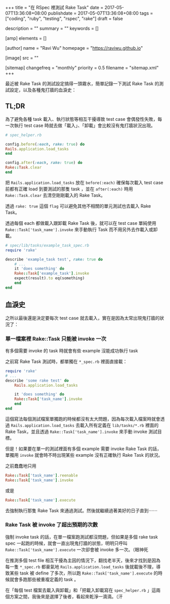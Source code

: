 +++
title = "在 RSpec 裡測試 Rake Task"
date = 2017-05-07T13:36:08+08:00
publishdate = 2017-05-07T13:36:08+08:00
tags = ["coding", "ruby", "testing", "rspec", "rake"]
draft = false

description = ""
summary = ""
keywords = []

[amp]
    elements = []

[author]
    name = "Ravi Wu"
    homepage = "https://raviwu.github.io"

[image]
    src = ""

[sitemap]
    changefreq = "monthly"
    priority = 0.5
    filename = "sitemap.xml"
+++

最近被 Rake Task 的測試設定搞得一頭霧水，簡單記錄一下測試 Rake Task 的測試設定，以及各種鬼打牆的血淚史：

## TL;DR

為了避免各種 task 載入、執行狀態等相互干擾導致 test case 會偶發性失敗，每一次執行 test case 時就去做「載入」、「卸載」會比較沒有鬼打牆狀況出現。

```ruby
# spec_helper.rb

config.before(:each, rake: true) do
Rails.application.load_tasks
end

config.after(:each, rake: true) do
Rake::Task.clear
end
```

把 `Rails.application.load_tasks` 放在 `before(:each)` 確保每次載入 test case 前都有正確 load 到要測試的那隻 task ，並在 `after(:each)` 時用 `Rake::Task.clear` 去清空剛剛載入的 Rake Task。

透過 `rake: true` 這個 `flag` 可以避免其他不相關的單元測試也去載入 Rake Task。

透過每個 each 都做載入跟卸載 Rake Task 後，就可以在 test case 單純使用 `Rake::Task['task_name'].invoke` 來手動執行 Task 而不用另外去作載入或卸載。

```ruby
# spec/lib/tasks/example_task_spec.rb
require 'rake'

describe 'example_task test', rake: true do
    # ...
    it 'does something' do
    Rake::Task['example_task'].invoke
    expect(result).to eq(something)
    end
end
```

## 血淚史

之所以最後還是決定要每次 test case 就去載入，實在是因為太常出現鬼打牆的狀況了：

### 單一檔案裡 Rake::Task 只能被 invoke 一次

有多個需要 invoke 的 task 時就會有些 example 沒能成功執行 task

之前寫 Rake Task 測試時，都單獨在 `*_spec.rb` 裡面直接載：

```ruby
require 'rake'
# ...
describe 'some rake test' do
    Rails.application.load_tasks

    it 'does something' do
    Rake::Task['task_name'].invoke
    end
end
```

這個寫法每個測試檔案單獨跑的時候都沒有太大問題，因為每次載入檔案時就會透過 `Rails.application.load_tasks` 去載入所有定義在 `lib/tasks/*.rb` 裡面的 Rake Task，並且透過 `Rake::Task['task_name'].invoke` 來手動 invoke 測試目標。

但是！如果要在單一的測試裡面有多個 example 需要 invoke Rake Task 的話，單獨用 `invoke` 就會時不時出現某些 example 沒有正確執行 Rake Task 的狀況。

之前蠢蠢地只用

```ruby
Rake::Task['task_name'].reenable
Rake::Task['task_name'].invoke
```

或是

```ruby
Rake::Task['task_name'].execute
```

去強制執行那隻 Rake Task 來通過測試。然後就繼續過著美好的日子直到⋯⋯

### Rake Task 被 invoke 了超出預期的次數

強制 invoke task 的話，在單一檔案跑測試都沒問題，但如果是多個 rake task spec 一起跑的時候，就會一直出現鬼打牆的狀態，明明只呼叫 `Rake::Task['task_name'].execute` 一次卻會被 invoke 多一次。（眼神死

在推測多個 test file 相互干擾為主因的情況下，翻找老半天，後來才找到是因為每一隻 `*_spec.rb` 都豪氣地 `Rails.application.load_tasks` 後就載後不理，導致某些 task 被 define 了多次，所以跑 `Rake::Task['task_name'].execute` 的時候就會多跑那些被重複定義的 task 。

在「每個 test 檔案去載入與卸載」和「把載入卸載寫在 `spec_helper.rb` 」這兩個方案之間，我後來是選擇了後者，看起來乾淨一滴滴。（汗
